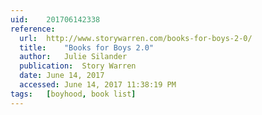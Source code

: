 ```yaml
---
uid:	201706142338
reference:
  url:	http://www.storywarren.com/books-for-boys-2-0/
  title:	"Books for Boys 2.0"
  author:	Julie Silander
  publication:	Story Warren
  date:	June 14, 2017
  accessed:	June 14, 2017 11:38:19 PM
tags:	[boyhood, book list]
---
```

